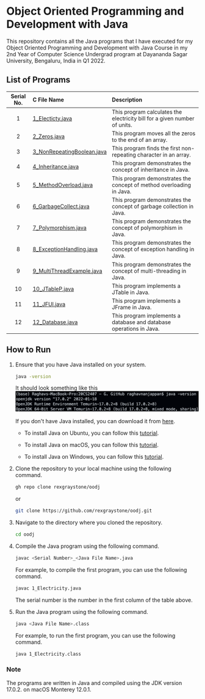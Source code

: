 # Object Oriented Programming and Development with Java

This repository contains all the Java programs that I have executed for my Object Oriented Programming and Development with Java Course in my 2nd Year of Computer Science Undergrad program at Dayananda Sagar University, Bengaluru, India in Q1 2022.

## List of Programs

| Serial No. | C File Name | Description |
| :---: | :--- | :--- |
| 1  | [1_Electicty.java](https://github.com/rexgraystone/oodj/blob/master/1_Electricity.java) | This program calculates the electricity bill for a given number of units. |
| 2  | [2_Zeros.java](https://github.com/rexgraystone/oodj/blob/master/2_Zeroes.java) | This program moves all the zeros to the end of an array. |
| 3  | [3_NonRepeatingBoolean.java](https://github.com/rexgraystone/oodj/blob/master/3_NonRepeatingBoolean.java) | This program finds the first non-repeating character in an array. |
| 4  | [4_Inheritance.java](https://github.com/rexgraystone/oodj/blob/master/4_Inheritance.java) | This program demonstrates the concept of inheritance in Java. |
| 5  | [5_MethodOverload.java](https://github.com/rexgraystone/oodj/blob/master/5_MethodOverload.java) | This program demonstrates the concept of method overloading in Java. |
| 6  | [6_GarbageCollect.java](https://github.com/rexgraystone/oodj/blob/master/6_GarbageCollect.java) | This program demonstrates the concept of garbage collection in Java. |
| 7  | [7_Polymorphism.java](https://github.com/rexgraystone/oodj/blob/master/7_Polymorphism.java) | This program demonstrates the concept of polymorphism in Java. |
| 8  | [8_ExceptionHandling.java](https://github.com/rexgraystone/oodj/blob/master/8_ExceptionHandling.java) | This program demonstrates the concept of exception handling in Java. |
| 9  | [9_MultiThreadExample.java](https://github.com/rexgraystone/oodj/blob/master/9_MultiThreadExample.java) | This program demonstrates the concept of multi-threading in Java. |
| 10  | [10_JTableP.java](https://github.com/rexgraystone/oodj/blob/master/10_JTableP.java) | This program implements a JTable in Java. |
| 11  | [11_JFUI.java](https://github.com/rexgraystone/oodj/blob/master/11_JFUI.java) | This program implements a JFrame in Java. |
| 12  | [12_Database.java](https://github.com/rexgraystone/oodj/blob/master/12_Database.java) | This program implements a database and database operations in Java. |

## How to Run

1. Ensure that you have Java installed on your system.

    ```bash
    java -version
    ```

    It should look something like this ![Java Version](Images/JDK_Version.png "Java Version")

    If you don't have Java installed, you can download it from [here](https://www.oracle.com/in/java/technologies/javase-downloads.html).

    - To install Java on Ubuntu, you can follow this [tutorial](https://www.digitalocean.com/community/tutorials/how-to-install-java-with-apt-on-ubuntu-20-04).

    - To install Java on macOS, you can follow this [tutorial](https://www3.ntu.edu.sg/home/ehchua/programming/howto/JDK_Howto.html).

    - To install Java on Windows, you can follow this [tutorial](https://www3.ntu.edu.sg/home/ehchua/programming/howto/JDK_Howto.html).

2. Clone the repository to your local machine using the following command.

    ```bash
    gh repo clone rexgraystone/oodj
    ```

    or

    ```bash
    git clone https://github.com/rexgraystone/oodj.git
    ```

3. Navigate to the directory where you cloned the repository.

    ```bash
    cd oodj
    ```

4. Compile the Java program using the following command.

    ```bash
    javac <Serial Number>_<Java File Name>.java
    ```

    For example, to compile the first program, you can use the following command.

    ```bash
    javac 1_Electricity.java
    ```

    The serial number is the number in the first column of the table above.

5. Run the Java program using the following command.

    ```bash
    java <Java File Name>.class
    ```

    For example, to run the first program, you can use the following command.

    ```bash
    java 1_Electricity.class
    ```

### Note

The programs are written in Java and compiled using the JDK version 17.0.2. on macOS Monterey 12.0.1.
